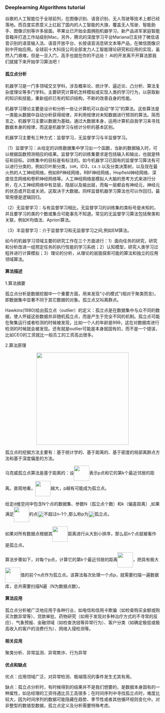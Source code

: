### Deeplearning Algorithms tutorial

谷歌的人工智能位于全球前列，在图像识别、语音识别、无人驾驶等技术上都已经落地。而百度实质意义上扛起了国内的人工智能的大旗，覆盖无人驾驶、智能助手、图像识别等许多层面。苹果业已开始全面拥抱机器学习，新产品进军家庭智能音箱并打造工作站级别Mac。另外，腾讯的深度学习平台Mariana已支持了微信语音识别的语音输入法、语音开放平台、长按语音消息转文本等产品，在微信图像识别中开始应用。全球前十大科技公司全部发力人工智能理论研究和应用的实现，虽然入门艰难，但是一旦入门，高手也就在你的不远处！
AI的开发离不开算法那我们就接下来开始学习算法吧！

#### 孤立点分析

机器学习是一门多领域交叉学科，涉及概率论、统计学、逼近论、凸分析、算法复杂度理论等多门学科。主要研究计算机怎样模拟或实现人类的学习行为，以获取新的知识和技能，重新组织已有的知识结构，不断的改善自身的性能。

机器学习理论主要是设计和分析一些让计算机可以自动“学习”的算法。这些算法是一类能从数据中自动分析获得规律，并利用规律对未知数据进行预测的算法。简而言之，机器学习主要以数据为基础，通过大数据本身，运用计算机自我学习来寻找数据本身的规律，而这是机器学习与统计分析的基本区别。

机器学习主要有三种方式：监督学习，无监督学习与半监督学习。

（1）监督学习：从给定的训练数据集中学习出一个函数，当新的数据输入时，可以根据函数预测相应的结果。监督学习的训练集要求是包括输入和输出，也就是特征和目标。训练集中的目标是有标注的。如今机器学习已固有的监督学习算法有可以进行分类的，例如贝叶斯分类，`SVM`，ID3，`C4.5` 以及分类决策树，以及现在最火热的人工神经网络，例如BP神经网络，RBF神经网络，Hopfield神经网络、深度信念网络和卷积神经网络等。人工神经网络是模拟人大脑的思考方式来进行分析，在人工神经网络中有显层，隐层以及输出层，而每一层都会有神经元，神经元的状态或开启或关闭，这取决于大数据。同样监督机器学习算法也可以作回归，最常用便是逻辑回归。

（2）无监督学习：与有监督学习相比，无监督学习的训练集的类标号是未知的，并且要学习的类的个数或集合可能事先不知道。常见的无监督学习算法包括聚类和关联，例如K均值法、Apriori算法。

（3）半监督学习：介于监督学习和无监督学习之间,例如EM算法。

如今的机器学习领域主要的研究工作在三个方面进行：1）面向任务的研究，研究和分析改进一组预定任务的执行性能的学习系统；2）认知模型，研究人类学习过程并进行计算模拟；3）理论的分析，从理论的层面探索可能的算法和独立的应用领域算法。

#### 算法描述

1.算法摘要

孤立点分析是数据挖掘中一个重要方面，用来发现“小的模式”(相对于聚类而言)，即数据集中显著不同于其它数据的对象。孤立点又叫离群点。

Hawkins(1980)给出孤立点（outlier）的定义：孤立点是在数据集中与众不同的数据，使人怀疑这些数据并非随机孤立点，而是产生于完全不同的机制。孤立点可能在聚集运行或者检测的时候被发现，比如一个人的年龄是999，这在对数据库进行检测的时候就会被发现。还有就是outlier可能是本身就固有的，而不是一个错误，比如CEO的工资就比一般员工的工资高出很多。

2.算法原理

<p align="center">
<img width="300" align="center" src="../../images/50.jpg" />
</p>

孤立点的挖掘方法主要有：基于统计学的、基于距离的、基于密度的局部离群点方法和基于深度偏差的方法。

马克威孤立点算法是基于距离的：设<img width="50" align="center" src="../../images/51.jpg" />表示p点和它的第k个最近邻居的距离。直观地看，<img width="50" align="center" src="../../images/52.jpg" />越大，p越有可能成为孤立点。

给定d维空间中包含N个点的数据集、参数N（孤立点个数）和k（偏差距离）,如果满足<img width="50" align="center" src="../../images/55.jpg" />的点<img width="20" align="center" src="../../images/53.jpg" />不超过n-1个,那么称p为<img width="20" align="center" src="../../images/54.jpg" />孤立点。

如果对所有数据点根据其<img width="50" align="center" src="../../images/51.jpg" />距离进行从大到小排序，那么前n个点就被看作是孤立点。

算法步骤如下，对每个p点，计算它的第k个最近邻居的距离<img width="50" align="center" src="../../images/51.jpg" />，把具有极大<img width="50" align="center" src="../../images/54.jpg" />值的前个n点作为孤立点。该算法每次处理一个点p，就需要扫描一遍数据库，总共需要扫描N遍（N为数据点数）。

#### 算法应用

孤立点分析被广泛地应用于各种行业，如电信和信用卡欺骗（如检查购买金额或购买次数异常等）、贷款审批、药物研究（如用于发现对多种治疗方式的不寻常的反应）、气象预报、金融领域（如检查洗钱等异常行为）、客户分类（如确定极低或极高收入的客户的消费行为）、网络入侵检测等。


#### 相关应用

聚类分析、异常监测、异常欺诈、行为异常

#### 优点和缺点

优点：应用领域广泛，对异常检测、极端情况的事件发生尤其有用。

缺点：孤立点分析时，有时候得到的结果并不是我们想要的，是数据本身固有的一种属性，如总经理的工资待遇比员工高很多；在时间序列中寻找孤立点时，难度比较大，因为时间序列的数据可能隐藏在趋势、季节性或者其他循环规则变化中。对非整型的数值型数据，孤立点定义及分析需要特殊考虑。

